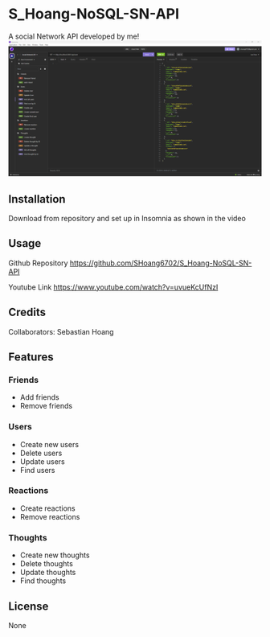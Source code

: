 # S_Hoang-NoSQL-SN-API
A social Network API developed by me!
![Insomnia](./public/assets/images/example.png)
## Installation
Download from repository and set up in Insomnia as shown in the video

## Usage

Github Repository
https://github.com/SHoang6702/S_Hoang-NoSQL-SN-API

Youtube Link
https://www.youtube.com/watch?v=uvueKcUfNzI

## Credits
Collaborators:
Sebastian Hoang

## Features

### Friends
- Add friends
- Remove friends
### Users
- Create new users
- Delete users
- Update users
- Find users
### Reactions
- Create reactions
- Remove reactions
### Thoughts
- Create new thoughts
- Delete thoughts
- Update thoughts
- Find thoughts

## License
None
